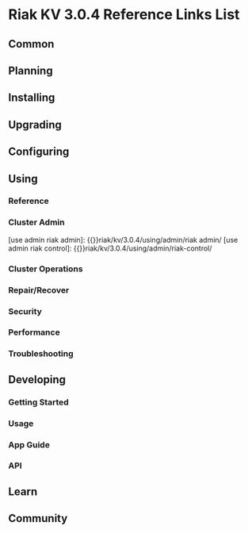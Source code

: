 
# Riak KV 3.0.4 Reference Links List


## Common

[downloads]: {{<baseurl>}}riak/kv/3.0.4/downloads/
[install index]: {{<baseurl>}}riak/kv/3.0.4/setup/installing
[upgrade index]: {{<baseurl>}}riak/kv/3.0.4/upgrading
[plan index]: {{<baseurl>}}riak/kv/3.0.4/planning
[config index]: {{<baseurl>}}riak/kv/3.0.4/using/configuring/
[config reference]: {{<baseurl>}}riak/kv/3.0.4/configuring/reference/
[manage index]: {{<baseurl>}}riak/kv/3.0.4/using/managing
[performance index]: {{<baseurl>}}riak/kv/3.0.4/using/performance
[glossary vnode]: {{<baseurl>}}riak/kv/3.0.4/learn/glossary/#vnode
[contact basho]: https://www.tiot.jp/en/about-us/contact-us/


## Planning

[plan index]: {{<baseurl>}}riak/kv/3.0.4/setup/planning
[plan start]: {{<baseurl>}}riak/kv/3.0.4/setup/planning/start
[plan backend]: {{<baseurl>}}riak/kv/3.0.4/setup/planning/backend
[plan backend bitcask]: {{<baseurl>}}riak/kv/3.0.4/setup/planning/backend/bitcask
[plan backend leveldb]: {{<baseurl>}}riak/kv/3.0.4/setup/planning/backend/leveldb
[plan backend leveled]: {{<baseurl>}}riak/kv/3.0.4/setup/planning/backend/leveled
[plan backend memory]: {{<baseurl>}}riak/kv/3.0.4/setup/planning/backend/memory
[plan backend multi]: {{<baseurl>}}riak/kv/3.0.4/setup/planning/backend/multi
[plan cluster capacity]: {{<baseurl>}}riak/kv/3.0.4/setup/planning/cluster-capacity
[plan bitcask capacity]: {{<baseurl>}}riak/kv/3.0.4/setup/planning/bitcask-capacity-calc
[plan best practices]: {{<baseurl>}}riak/kv/3.0.4/setup/planning/best-practices
[plan future]: {{<baseurl>}}riak/kv/3.0.4/setup/planning/future


## Installing

[install index]: {{<baseurl>}}riak/kv/3.0.4/setup/installing
[install aws]: {{<baseurl>}}riak/kv/3.0.4/setup/installing/amazon-web-services
[install debian & ubuntu]: {{<baseurl>}}riak/kv/3.0.4/setup/installing/debian-ubuntu
[install freebsd]: {{<baseurl>}}riak/kv/3.0.4/setup/installing/freebsd
[install mac osx]: {{<baseurl>}}riak/kv/3.0.4/setup/installing/mac-osx
[install rhel & centos]: {{<baseurl>}}riak/kv/3.0.4/setup/installing/rhel-centos
[install smartos]: {{<baseurl>}}riak/kv/3.0.4/setup/installing/smartos
[install solaris]: {{<baseurl>}}riak/kv/3.0.4/setup/installing/solaris
[install suse]: {{<baseurl>}}riak/kv/3.0.4/setup/installing/suse
[install windows azure]: {{<baseurl>}}riak/kv/3.0.4/setup/installing/windows-azure

[install source index]: {{<baseurl>}}riak/kv/3.0.4/setup/installing/source
[install source erlang]: {{<baseurl>}}riak/kv/3.0.4/setup/installing/source/erlang
[install source jvm]: {{<baseurl>}}riak/kv/3.0.4/setup/installing/source/jvm

[install verify]: {{<baseurl>}}riak/kv/3.0.4/setup/installing/verify


## Upgrading

[upgrade index]: {{<baseurl>}}riak/kv/3.0.4/setup/upgrading
[upgrade checklist]: {{<baseurl>}}riak/kv/3.0.4/setup/upgrading/checklist
[upgrade version]: {{<baseurl>}}riak/kv/3.0.4/setup/upgrading/version
[upgrade cluster]: {{<baseurl>}}riak/kv/3.0.4/setup/upgrading/cluster
[upgrade mdc]: {{<baseurl>}}riak/kv/3.0.4/setup/upgrading/multi-datacenter
[upgrade downgrade]: {{<baseurl>}}riak/kv/3.0.4/setup/downgrade


## Configuring

[config index]: {{<baseurl>}}riak/kv/3.0.4/configuring
[config basic]: {{<baseurl>}}riak/kv/3.0.4/configuring/basic
[config backend]: {{<baseurl>}}riak/kv/3.0.4/configuring/backend
[config manage]: {{<baseurl>}}riak/kv/3.0.4/configuring/managing
[config reference]: {{<baseurl>}}riak/kv/3.0.4/configuring/reference/
[config strong consistency]: {{<baseurl>}}riak/kv/3.0.4/configuring/strong-consistency
[config load balance]: {{<baseurl>}}riak/kv/3.0.4/configuring/load-balancing-proxy
[config mapreduce]: {{<baseurl>}}riak/kv/3.0.4/configuring/mapreduce

[config v3 mdc]: {{<baseurl>}}riak/kv/3.0.4/configuring/v3-multi-datacenter
[config v3 nat]: {{<baseurl>}}riak/kv/3.0.4/configuring/v3-multi-datacenter/nat
[config v3 quickstart]: {{<baseurl>}}riak/kv/3.0.4/configuring/v3-multi-datacenter/quick-start
[config v3 ssl]: {{<baseurl>}}riak/kv/3.0.4/configuring/v3-multi-datacenter/ssl

[config v2 mdc]: {{<baseurl>}}riak/kv/3.0.4/configuring/v2-multi-datacenter
[config v2 nat]: {{<baseurl>}}riak/kv/3.0.4/configuring/v2-multi-datacenter/nat
[config v2 quickstart]: {{<baseurl>}}riak/kv/3.0.4/configuring/v2-multi-datacenter/quick-start
[config v2 ssl]: {{<baseurl>}}riak/kv/3.0.4/configuring/v2-multi-datacenter/ssl



## Using

[use index]: {{<baseurl>}}riak/kv/3.0.4/using/
[use admin commands]: {{<baseurl>}}riak/kv/3.0.4/using/cluster-admin-commands
[use running cluster]: {{<baseurl>}}riak/kv/3.0.4/using/running-a-cluster

### Reference

[use ref custom code]: {{<baseurl>}}riak/kv/3.0.4/using/reference/custom-code
[use ref handoff]: {{<baseurl>}}riak/kv/3.0.4/using/reference/handoff
[use ref monitoring]: {{<baseurl>}}riak/kv/3.0.4/using/reference/statistics-monitoring
[use ref 2i]: {{<baseurl>}}riak/kv/3.0.4/using/reference/secondary-indexes
[use ref snmp]: {{<baseurl>}}riak/kv/3.0.4/using/reference/snmp
[use ref strong consistency]: {{<baseurl>}}riak/kv/3.0.4/using/reference/strong-consistency
[use ref jmx]: {{<baseurl>}}riak/kv/3.0.4/using/reference/jmx
[use ref obj del]: {{<baseurl>}}riak/kv/3.0.4/using/reference/object-deletion/
[use ref v3 mdc]: {{<baseurl>}}riak/kv/3.0.4/using/reference/v3-multi-datacenter
[use ref v2 mdc]: {{<baseurl>}}riak/kv/3.0.4/using/reference/v2-multi-datacenter

### Cluster Admin

[use admin index]: {{<baseurl>}}riak/kv/3.0.4/using/admin/
[use admin commands]: {{<baseurl>}}riak/kv/3.0.4/using/admin/commands/
[use admin riak cli]: {{<baseurl>}}riak/kv/3.0.4/using/admin/riak-cli/
[use admin riak admin]: {{<baseurl>}}riak/kv/3.0.4/using/admin/riak admin/
[use admin riak control]: {{<baseurl>}}riak/kv/3.0.4/using/admin/riak-control/

### Cluster Operations

[cluster ops add remove node]: {{<baseurl>}}riak/kv/3.0.4/using/cluster-operations/adding-removing-nodes
[cluster ops inspect node]: {{<baseurl>}}riak/kv/3.0.4/using/cluster-operations/inspecting-node
[cluster ops change info]: {{<baseurl>}}riak/kv/3.0.4/using/cluster-operations/changing-cluster-info
[cluster ops load balance]: {{<baseurl>}}riak/kv/3.0.4/configuring/load-balancing-proxy
[cluster ops bucket types]: {{<baseurl>}}riak/kv/3.0.4/using/cluster-operations/bucket-types
[cluster ops handoff]: {{<baseurl>}}riak/kv/3.0.4/using/cluster-operations/handoff
[cluster ops log]: {{<baseurl>}}riak/kv/3.0.4/using/cluster-operations/logging
[cluster ops obj del]: {{<baseurl>}}riak/kv/3.0.4/using/reference/object-deletion
[cluster ops backup]: {{<baseurl>}}riak/kv/3.0.4/using/cluster-operations/backing-up
[cluster ops mdc]: {{<baseurl>}}riak/kv/3.0.4/using/cluster-operations/v3-multi-datacenter
[cluster ops strong consistency]: {{<baseurl>}}riak/kv/3.0.4/using/cluster-operations/strong-consistency
[cluster ops 2i]: {{<baseurl>}}riak/kv/3.0.4/using/reference/secondary-indexes
[cluster ops v3 mdc]: {{<baseurl>}}riak/kv/3.0.4/using/cluster-operations/v3-multi-datacenter
[cluster ops v2 mdc]: {{<baseurl>}}riak/kv/3.0.4/using/cluster-operations/v2-multi-datacenter

### Repair/Recover

[repair recover index]: {{<baseurl>}}riak/kv/3.0.4/using/repair-recovery
[repair recover index]: {{<baseurl>}}riak/kv/3.0.4/using/repair-recovery/failure-recovery/

### Security

[security index]: {{<baseurl>}}riak/kv/3.0.4/using/security/
[security basics]: {{<baseurl>}}riak/kv/3.0.4/using/security/basics
[security managing]: {{<baseurl>}}riak/kv/3.0.4/using/security/managing-sources/

### Performance

[perf index]: {{<baseurl>}}riak/kv/3.0.4/using/performance/
[perf benchmark]: {{<baseurl>}}riak/kv/3.0.4/using/performance/benchmarking
[perf open files]: {{<baseurl>}}riak/kv/3.0.4/using/performance/open-files-limit/
[perf erlang]: {{<baseurl>}}riak/kv/3.0.4/using/performance/erlang
[perf aws]: {{<baseurl>}}riak/kv/3.0.4/using/performance/amazon-web-services
[perf latency checklist]: {{<baseurl>}}riak/kv/3.0.4/using/performance/latency-reduction

### Troubleshooting

[troubleshoot http]: {{<baseurl>}}riak/kv/3.0.4/using/troubleshooting/http-204


## Developing

[dev index]: {{<baseurl>}}riak/kv/3.0.4/developing
[dev client libraries]: {{<baseurl>}}riak/kv/3.0.4/developing/client-libraries
[dev data model]: {{<baseurl>}}riak/kv/3.0.4/developing/data-modeling
[dev data types]: {{<baseurl>}}riak/kv/3.0.4/developing/data-types
[dev kv model]: {{<baseurl>}}riak/kv/3.0.4/developing/key-value-modeling

### Getting Started

[getting started]: {{<baseurl>}}riak/kv/3.0.4/developing/getting-started
[getting started java]: {{<baseurl>}}riak/kv/3.0.4/developing/getting-started/java
[getting started ruby]: {{<baseurl>}}riak/kv/3.0.4/developing/getting-started/ruby
[getting started python]: {{<baseurl>}}riak/kv/3.0.4/developing/getting-started/python
[getting started php]: {{<baseurl>}}riak/kv/3.0.4/developing/getting-started/php
[getting started csharp]: {{<baseurl>}}riak/kv/3.0.4/developing/getting-started/csharp
[getting started nodejs]: {{<baseurl>}}riak/kv/3.0.4/developing/getting-started/nodejs
[getting started erlang]: {{<baseurl>}}riak/kv/3.0.4/developing/getting-started/erlang
[getting started golang]: {{<baseurl>}}riak/kv/3.0.4/developing/getting-started/golang

[obj model java]: {{<baseurl>}}riak/kv/3.0.4/developing/getting-started/java/object-modeling
[obj model ruby]: {{<baseurl>}}riak/kv/3.0.4/developing/getting-started/ruby/object-modeling
[obj model python]: {{<baseurl>}}riak/kv/3.0.4/developing/getting-started/python/object-modeling
[obj model csharp]: {{<baseurl>}}riak/kv/3.0.4/developing/getting-started/csharp/object-modeling
[obj model nodejs]: {{<baseurl>}}riak/kv/3.0.4/developing/getting-started/nodejs/object-modeling
[obj model erlang]: {{<baseurl>}}riak/kv/3.0.4/developing/getting-started/erlang/object-modeling
[obj model golang]: {{<baseurl>}}riak/kv/3.0.4/developing/getting-started/golang/object-modeling

### Usage

[usage index]: {{<baseurl>}}riak/kv/3.0.4/developing/usage
[usage bucket types]: {{<baseurl>}}riak/kv/3.0.4/developing/usage/bucket-types
[usage commit hooks]: {{<baseurl>}}riak/kv/3.0.4/developing/usage/commit-hooks
[usage conflict resolution]: {{<baseurl>}}riak/kv/3.0.4/developing/usage/conflict-resolution
[usage content types]: {{<baseurl>}}riak/kv/3.0.4/developing/usage/content-types
[usage create objects]: {{<baseurl>}}riak/kv/3.0.4/developing/usage/creating-objects
[usage custom extractors]: {{<baseurl>}}riak/kv/3.0.4/developing/usage/custom-extractors
[usage delete objects]: {{<baseurl>}}riak/kv/3.0.4/developing/usage/deleting-objects
[usage mapreduce]: {{<baseurl>}}riak/kv/3.0.4/developing/usage/mapreduce
[usage 2i]: {{<baseurl>}}riak/kv/3.0.4/developing/usage/secondary-indexes
[usage update objects]: {{<baseurl>}}riak/kv/3.0.4/developing/usage/updating-objects

### App Guide

[apps mapreduce]: {{<baseurl>}}riak/kv/3.0.4/developing/app-guide/advanced-mapreduce
[apps replication properties]: {{<baseurl>}}riak/kv/3.0.4/developing/app-guide/replication-properties
[apps strong consistency]: {{<baseurl>}}riak/kv/3.0.4/developing/app-guide/strong-consistency

### API

[dev api backend]: {{<baseurl>}}riak/kv/3.0.4/developing/api/backend
[dev api http]: {{<baseurl>}}riak/kv/3.0.4/developing/api/http
[dev api http status]: {{<baseurl>}}riak/kv/3.0.4/developing/api/http/status
[dev api pbc]: {{<baseurl>}}riak/kv/3.0.4/developing/api/protocol-buffers/


## Learn

[learn new nosql]: {{<baseurl>}}riak/kv/learn/new-to-nosql
[learn use cases]: {{<baseurl>}}riak/kv/learn/use-cases
[learn why riak]: {{<baseurl>}}riak/kv/learn/why-riak-kv

[glossary]: {{<baseurl>}}riak/kv/3.0.4/learn/glossary/
[glossary aae]: {{<baseurl>}}riak/kv/3.0.4/learn/glossary/#active-anti-entropy-aae
[glossary read rep]: {{<baseurl>}}riak/kv/3.0.4/learn/glossary/#read-repair
[glossary vnode]: {{<baseurl>}}riak/kv/3.0.4/learn/glossary/#vnode

[concept aae]: {{<baseurl>}}riak/kv/3.0.4/learn/concepts/active-anti-entropy/
[concept buckets]: {{<baseurl>}}riak/kv/3.0.4/learn/concepts/buckets
[concept cap neg]: {{<baseurl>}}riak/kv/3.0.4/learn/concepts/capability-negotiation
[concept causal context]: {{<baseurl>}}riak/kv/3.0.4/learn/concepts/causal-context
[concept clusters]: {{<baseurl>}}riak/kv/3.0.4/learn/concepts/clusters/
[concept crdts]: {{<baseurl>}}riak/kv/3.0.4/learn/concepts/crdts
[concept eventual consistency]: {{<baseurl>}}riak/kv/3.0.4/learn/concepts/eventual-consistency
[concept keys objects]: {{<baseurl>}}riak/kv/3.0.4/learn/concepts/keys-and-objects
[concept replication]: {{<baseurl>}}riak/kv/3.0.4/learn/concepts/replication
[concept strong consistency]: {{<baseurl>}}riak/kv/3.0.4/using/reference/strong-consistency
[concept vnodes]: {{<baseurl>}}riak/kv/3.0.4/learn/concepts/vnodes



## Community

[community]: {{<baseurl>}}community
[community projects]: {{<baseurl>}}community/projects
[reporting bugs]: {{<baseurl>}}community/reporting-bugs
[taishi]: {{<baseurl>}}community/taishi






